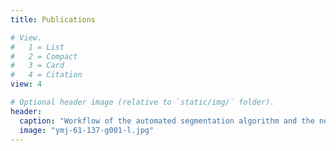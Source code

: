 ```yaml
---
title: Publications

# View.
#   1 = List
#   2 = Compact
#   3 = Card
#   4 = Citation
view: 4

# Optional header image (relative to `static/img/` folder).
header:
  caption: "Workflow of the automated segmentation algorithm and the novel parallel computing method."
  image: "ymj-61-137-g001-l.jpg"
---
```

